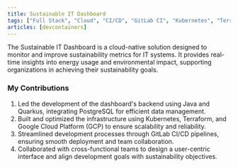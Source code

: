 ```yaml
---
title: Sustainable IT Dashboard
tags: ["Full Stack", "Cloud", "CI/CD", "GitLab CI", "Kubernetes", "Terraform", "Devcontainers", "Docker"]
articles: [devcontainers]
---
```


The Sustainable IT Dashboard is a cloud-native solution designed to monitor and improve sustainability metrics for IT systems. It provides real-time insights into energy usage and environmental impact, supporting organizations in achieving their sustainability goals.

### My Contributions

1. Led the development of the dashboard's backend using Java and Quarkus, integrating PostgreSQL for efficient data management.
2. Built and optimized the infrastructure using Kubernetes, Terraform, and Google Cloud Platform (GCP) to ensure scalability and reliability.
3. Streamlined development processes through GitLab CI/CD pipelines, ensuring smooth deployment and team collaboration.
4. Collaborated with cross-functional teams to design a user-centric interface and align development goals with sustainability objectives.